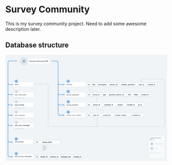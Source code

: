 # Survey Community

This is my survey community project. Need to add some awesome description later.

## Database structure

![DB structure V1.1](/assets/db_structure_v1_1.png)
